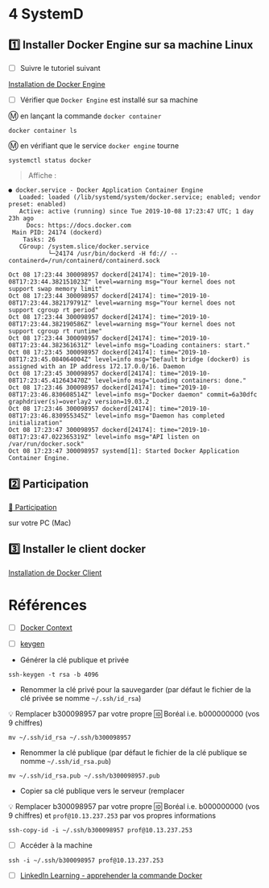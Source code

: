 # 4 SystemD

## :one: Installer Docker Engine sur sa machine Linux

- [ ] Suivre le tutoriel suivant

[Installation de Docker Engine](https://github.com/CollegeBoreal/Tutoriels/tree/main/2.MicroServices/1.Containers/2.Docker/1.Engine/2.Linux)

- [ ] Vérifier que `Docker Engine` est installé sur sa machine

:m: en lançant la commande `docker container`

```
docker container ls
```

:m: en vérifiant que le service `docker engine` tourne

```
systemctl status docker
```
> Affiche :
```
● docker.service - Docker Application Container Engine
   Loaded: loaded (/lib/systemd/system/docker.service; enabled; vendor preset: enabled)
   Active: active (running) since Tue 2019-10-08 17:23:47 UTC; 1 day 23h ago
     Docs: https://docs.docker.com
 Main PID: 24174 (dockerd)
    Tasks: 26
   CGroup: /system.slice/docker.service
           └─24174 /usr/bin/dockerd -H fd:// --containerd=/run/containerd/containerd.sock

Oct 08 17:23:44 300098957 dockerd[24174]: time="2019-10-08T17:23:44.382151023Z" level=warning msg="Your kernel does not support swap memory limit"
Oct 08 17:23:44 300098957 dockerd[24174]: time="2019-10-08T17:23:44.382179791Z" level=warning msg="Your kernel does not support cgroup rt period"
Oct 08 17:23:44 300098957 dockerd[24174]: time="2019-10-08T17:23:44.382190586Z" level=warning msg="Your kernel does not support cgroup rt runtime"
Oct 08 17:23:44 300098957 dockerd[24174]: time="2019-10-08T17:23:44.382361631Z" level=info msg="Loading containers: start."
Oct 08 17:23:45 300098957 dockerd[24174]: time="2019-10-08T17:23:45.084064004Z" level=info msg="Default bridge (docker0) is assigned with an IP address 172.17.0.0/16. Daemon 
Oct 08 17:23:45 300098957 dockerd[24174]: time="2019-10-08T17:23:45.412643470Z" level=info msg="Loading containers: done."
Oct 08 17:23:46 300098957 dockerd[24174]: time="2019-10-08T17:23:46.830608514Z" level=info msg="Docker daemon" commit=6a30dfc graphdriver(s)=overlay2 version=19.03.2
Oct 08 17:23:46 300098957 dockerd[24174]: time="2019-10-08T17:23:46.830955345Z" level=info msg="Daemon has completed initialization"
Oct 08 17:23:47 300098957 dockerd[24174]: time="2019-10-08T17:23:47.022365319Z" level=info msg="API listen on /var/run/docker.sock"
Oct 08 17:23:47 300098957 systemd[1]: Started Docker Application Container Engine.
```

##  :two: Participation

[:tada: Participation](.scripts/Participation.md)

sur votre PC (Mac)

## :three: Installer le client docker

[Installation de Docker Client](https://github.com/CollegeBoreal/Tutoriels/tree/main/2.MicroServices/1.Containers/2.Docker/0.Client)

# Références

- [ ] [Docker Context](https://docs.docker.com/engine/reference/commandline/context)

- [ ] [keygen](https://www.ssh.com/academy/ssh/keygen)

* Générer la clé publique et privée

```
ssh-keygen -t rsa -b 4096
```

* Renommer la clé privé pour la sauvegarder (par défaut le fichier de la clé privée se nomme `~/.ssh/id_rsa`)

:bulb: Remplacer b300098957 par votre propre :id: Boréal i.e. b000000000 (vos 9 chiffres)

```
mv ~/.ssh/id_rsa ~/.ssh/b300098957
```

* Renommer la clé publique (par défaut le fichier de la clé publique se nomme `~/.ssh/id_rsa.pub`)

```
mv ~/.ssh/id_rsa.pub ~/.ssh/b300098957.pub
```

* Copier sa clé publique vers le serveur (remplacer 

:bulb: Remplacer b300098957 par votre propre :id: Boréal i.e. b000000000 (vos 9 chiffres) et `prof@10.13.237.253` par vos propres informations


```
ssh-copy-id -i ~/.ssh/b300098957 prof@10.13.237.253
```

- [ ] Accéder à la machine

```
ssh -i ~/.ssh/b300098957 prof@10.13.237.253
```

- [ ] [LinkedIn Learning - apprehender la commande Docker](https://www.linkedin.com/learning/decouvrir-docker/apprehender-la-commande-docker)
